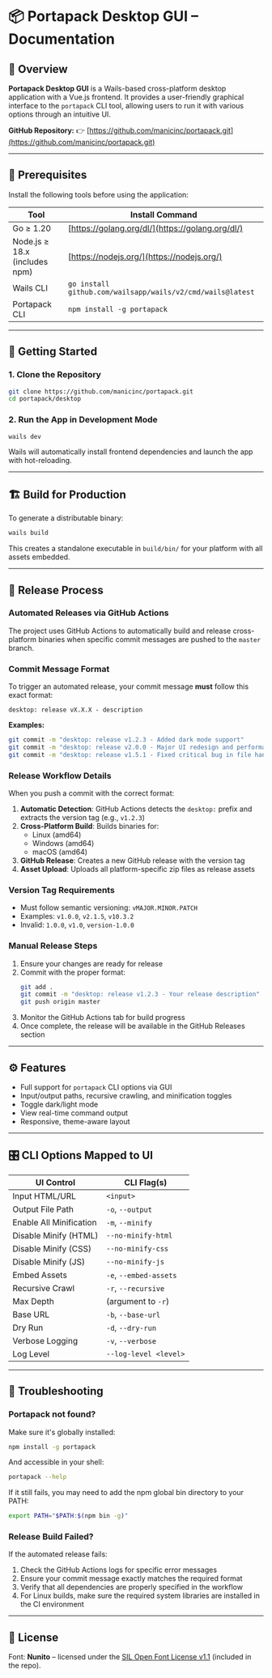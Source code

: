 # 📦 Portapack Desktop GUI – Documentation

## 📖 Overview

**Portapack Desktop GUI** is a Wails-based cross-platform desktop application with a Vue.js frontend. It provides a user-friendly graphical interface to the `portapack` CLI tool, allowing users to run it with various options through an intuitive UI.

**GitHub Repository:**
👉 [https://github.com/manicinc/portapack.git](https://github.com/manicinc/portapack.git)

---

## 🧰 Prerequisites

Install the following tools before using the application:

| Tool                          | Install Command                                            |
| ----------------------------- | ---------------------------------------------------------- |
| Go ≥ 1.20                     | [https://golang.org/dl/](https://golang.org/dl/)           |
| Node.js ≥ 18.x (includes npm) | [https://nodejs.org/](https://nodejs.org/)                 |
| Wails CLI                     | `go install github.com/wailsapp/wails/v2/cmd/wails@latest` |
| Portapack CLI                 | `npm install -g portapack`                                 |

---

## 🚀 Getting Started

### 1. Clone the Repository

```bash
git clone https://github.com/manicinc/portapack.git
cd portapack/desktop
```

### 2. Run the App in Development Mode

```bash
wails dev
```

Wails will automatically install frontend dependencies and launch the app with hot-reloading.

---

## 🏗️ Build for Production

To generate a distributable binary:

```bash
wails build
```

This creates a standalone executable in `build/bin/` for your platform with all assets embedded.

---

## 🚢 Release Process

### Automated Releases via GitHub Actions

The project uses GitHub Actions to automatically build and release cross-platform binaries when specific commit messages are pushed to the `master` branch.

### Commit Message Format

To trigger an automated release, your commit message **must** follow this exact format:

```
desktop: release vX.X.X - description
```

**Examples:**
```bash
git commit -m "desktop: release v1.2.3 - Added dark mode support"
git commit -m "desktop: release v2.0.0 - Major UI redesign and performance improvements"
git commit -m "desktop: release v1.5.1 - Fixed critical bug in file handling"
```

### Release Workflow Details

When you push a commit with the correct format:

1. **Automatic Detection**: GitHub Actions detects the `desktop:` prefix and extracts the version tag (e.g., `v1.2.3`)
2. **Cross-Platform Build**: Builds binaries for:
   - Linux (amd64)
   - Windows (amd64) 
   - macOS (amd64)
3. **GitHub Release**: Creates a new GitHub release with the version tag
4. **Asset Upload**: Uploads all platform-specific zip files as release assets

### Version Tag Requirements

- Must follow semantic versioning: `vMAJOR.MINOR.PATCH`
- Examples: `v1.0.0`, `v2.1.5`, `v10.3.2`
- Invalid: `1.0.0`, `v1.0`, `version-1.0.0`

### Manual Release Steps

1. Ensure your changes are ready for release
2. Commit with the proper format:
   ```bash
   git add .
   git commit -m "desktop: release v1.2.3 - Your release description"
   git push origin master
   ```
3. Monitor the GitHub Actions tab for build progress
4. Once complete, the release will be available in the GitHub Releases section

---

## ⚙️ Features

* Full support for `portapack` CLI options via GUI
* Input/output paths, recursive crawling, and minification toggles
* Toggle dark/light mode
* View real-time command output
* Responsive, theme-aware layout

---

## 🎛️ CLI Options Mapped to UI

| UI Control              | CLI Flag(s)            |
| ----------------------- | ---------------------- |
| Input HTML/URL          | `<input>`              |
| Output File Path        | `-o`, `--output`       |
| Enable All Minification | `-m`, `--minify`       |
| Disable Minify (HTML)   | `--no-minify-html`     |
| Disable Minify (CSS)    | `--no-minify-css`      |
| Disable Minify (JS)     | `--no-minify-js`       |
| Embed Assets            | `-e`, `--embed-assets` |
| Recursive Crawl         | `-r`, `--recursive`    |
| Max Depth               | (argument to `-r`)     |
| Base URL                | `-b`, `--base-url`     |
| Dry Run                 | `-d`, `--dry-run`      |
| Verbose Logging         | `-v`, `--verbose`      |
| Log Level               | `--log-level <level>`  |

---

## 🐛 Troubleshooting

### Portapack not found?

Make sure it's globally installed:

```bash
npm install -g portapack
```

And accessible in your shell:

```bash
portapack --help
```

If it still fails, you may need to add the npm global bin directory to your PATH:

```bash
export PATH="$PATH:$(npm bin -g)"
```

### Release Build Failed?

If the automated release fails:

1. Check the GitHub Actions logs for specific error messages
2. Ensure your commit message exactly matches the required format
3. Verify that all dependencies are properly specified in the workflow
4. For Linux builds, make sure the required system libraries are installed in the CI environment

---

## 🪪 License

Font: **Nunito** – licensed under the [SIL Open Font License v1.1](https://scripts.sil.org/OFL) (included in the repo).